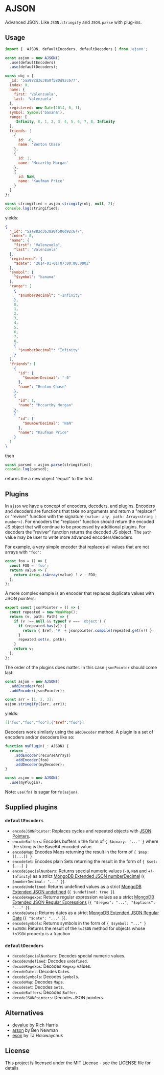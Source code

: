 # AJSON

Advanced JSON. Like `JSON.stringify` and `JSON.parse` with plug-ins.

## Usage

```js
import {  AJSON, defaultEncoders, defaultDecoders } from 'ajson';

const asjon = new AJSON()
  .use(defaultEncoders)
  .use(defaultDecoders);

const obj = {
  _id: '5aa882d3638a0f580d92c677',
  index: 0,
  name: {
    first: 'Valenzuela',
    last: 'Valenzuela'
  },
  registered: new Date(2014, 0, 1),
  symbol: Symbol('banana'),
  range: [
    -Infinity, 0, 1, 2, 3, 4, 5, 6, 7, 8, Infinity
  ],
  friends: [
    {
      id: -0,
      name: 'Benton Chase'
    },
    {
      id: 1,
      name: 'Mccarthy Morgan'
    },
    {
      id: NaN,
      name: 'Kaufman Price'
    }
  ]
};

const stringified = asjon.stringify(obj, null, 2);
console.log(stringified);
```

yields:

```json
{
  "_id": "5aa882d3638a0f580d92c677",
  "index": 0,
  "name": {
    "first": "Valenzuela",
    "last": "Valenzuela"
  },
  "registered": {
    "$date": "2014-01-01T07:00:00.000Z"
  },
  "symbol": {
    "$symbol": "banana"
  },
  "range": [
    {
      "$numberDecimal": "-Infinity"
    },
    0,
    1,
    2,
    3,
    4,
    5,
    6,
    7,
    8,
    {
      "$numberDecimal": "Infinity"
    }
  ],
  "friends": [
    {
      "id": {
        "$numberDecimal": "-0"
      },
      "name": "Benton Chase"
    },
    {
      "id": 1,
      "name": "Mccarthy Morgan"
    },
    {
      "id": {
        "$numberDecimal": "NaN"
      },
      "name": "Kaufman Price"
    }
  ]
}
```

then

```ts
const parsed = asjon.parse(stringified);
console.log(parsed);
```

returns the a new object "equal" to the first.

## Plugins

In `ajson` we have a concept of encoders, decoders, and plugins.  Encoders and decoders are functions that take no arguments and return a "replacer" or "reviver" function with the signature `(value: any, path: Array<string | number>)`.  For encoders the "replacer" function should return the encoded JS object that will continue to be processed by additional plugins.  For decoders the "reviver" function returns the decoded JS object.  The `path` value may be user to write more advanced encoders/decoders.

For example, a very simple encoder that replaces all values that are not arrays with `"foo"`:

```ts
const foo = () => {
  const FOO = 'foo';
  return value => {
    return Array.isArray(value) ? v : FOO;
  };
};
```

A more complex eample is an encoder that replaces duplicate values with JSON pointers:

```ts
export const jsonPointer = () => {
  const repeated = new WeakMap();
  return (v, path: Path) => {
    if (v !== null && typeof v === 'object') {
      if (repeated.has(v)) {
        return { $ref: '#' + jsonpointer.compile(repeated.get(v)) };
      }
      repeated.set(v, path);
    }
    return v;
  };
};
```

The order of the plugins does matter.  In this case `jsonPointer` should come last:

```ts
const asjon = new AJSON()
  .addEncoder(foo)
  .addEncoder(jsonPointer);

const arr = [1, 2, 3];
asjon.stringify([arr, arr]);
```

yields:

```json
[["foo","foo","foo"],{"$ref":"foo"}]
```

Decoders work similarly using the `addDecoder` method.  A plugin is a set of encoders and/or decoders like so:

```ts
function myPlugin(_: AJSON) {
  return _
    .addEncoder(recurseArrays)
    .addEncoder(foo)
    .addDecoder(myDecoder);
}

const asjon = new AJSON()
  .use(myPlugin);
```

Note: `use(fn)` is sugar for `fn(asjon)`.

## Supplied plugins

### `defaultEncoders`

* `encodeJSONPointer`: Replaces cycles and repeated objects with [JSON Pointers](https://tools.ietf.org/html/rfc6901).
* `encodeBuffers`: Encodes buffers n the form of `{ $binary: '...' }` where the string is the Base64 encoded value.
* `encodeMap`: Encodes Maps returning the result in the form of `{ $map: [[...]] }`
* `encodeSet`: Encodes plain Sets returning the result in the form of `{ $set: [...] }`
* `encodeSpecialNumbers`: Returns special numeric values (`-0`, `NaN` and +/-`Infinity`) as a strict [MongoDB Extended JSON numberDecimal](https://docs.mongodb.com/manual/reference/mongodb-extended-json/#numberdecimal) (`{ $numberDecimal: "..." }`).
* `encodeUndefined`: Returns undefined values as a strict [MongoDB Extended JSON undefined](https://docs.mongodb.com/manual/reference/mongodb-extended-json/#undefined-type) (`{ $undefined: true }`).
* `encodeRegexps`: Returns regular expression values as a strict [MongoDB Extended JSON Regular Expressions](https://docs.mongodb.com/manual/reference/mongodb-extended-json/#regular-expression) (`{ "$regex": "...", "$options": "..." }`).
* `encodeDates`: Returns dates as a strict [MongoDB Extended JSON Regular Date](https://docs.mongodb.com/manual/reference/mongodb-extended-json/#date) (`{ "$date": "..." }`).
* `encodeSymbols`: Returns symbols in the form of `{ $symbol: "..." }`
* `toJSON`: Returns the result of the `toJSON` method for objects whose `toJSON` property is a function

### `defaultDecoders`

* `decodeSpecialNumbers`: Decodes special numeric values.
* `decodeUndefined`: Decodes `undefined`.
* `decodeRegexps`: Decodes `Regexp` values.
* `decodeDates`: Decodes `Date`s.
* `decodeSymbols`: Decodes `Symbol`s.
* `decodeMap`: Decodes `Map`s.
* `decodeSet`: Decodes `Set`s.
* `decodeBuffers`: Decodes `Buffer`.
* `decodeJSONPointers`: Decodes JSON pointers.

## Alternatives

* [devalue](https://github.com/Rich-Harris/devalue) by Rich Harris
* [arson](https://github.com/benjamn/arson) by Ben Newman
* [eson](https://github.com/tj/eson) by TJ Holowaychuk

## License

This project is licensed under the MIT License - see the LICENSE file for details
